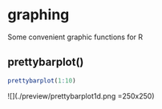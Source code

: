 # graphing
Some convenient graphic functions for R

## prettybarplot()
```r
prettybarplot(1:10)
``` 
![](./preview/prettybarplot1d.png =250x250)
